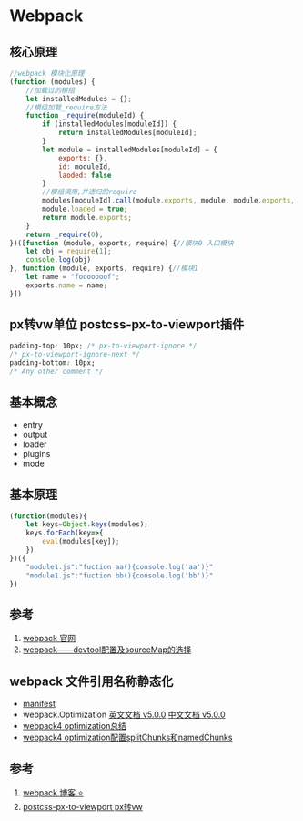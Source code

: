# Webpack
## 核心原理
```js
//webpack 模块化原理 
(function (modules) {
    //加载过的模组     
    let installedModules = {};
    //模组加载_require方法
    function _require(moduleId) {
        if (installedModules[moduleId]) {
            return installedModules[moduleId];
        }
        let module = installedModules[moduleId] = {
            exports: {},
            id: moduleId,
            laoded: false
        }
        //模组调用,并递归的require         
        modules[moduleId].call(module.exports, module, module.exports, _require);
        module.loaded = true;
        return module.exports;
    }
    return _require(0);
})([function (module, exports, require) {//模块0 入口模块
    let obj = require(1);
    console.log(obj)
}, function (module, exports, require) {//模块1
    let name = "fooooooof";
    exports.name = name;
}])
```

## px转vw单位 postcss-px-to-viewport插件
```css
padding-top: 10px; /* px-to-viewport-ignore */
/* px-to-viewport-ignore-next */
padding-bottom: 10px;
/* Any other comment */
```
## 基本概念
- entry
- output
- loader
- plugins
- mode
## 基本原理
```js
(function(modules){
    let keys=Object.keys(modules);
    keys.forEach(key=>{
        eval(modules[key]);
    })
})({
    "module1.js":"fuction aa(){console.log('aa')}"
    "module1.js":"fuction bb(){console.log('bb')}"
})
```
## 参考
1. [webpack 官网](https://www.webpackjs.com/concepts/)
2. [webpack——devtool配置及sourceMap的选择](https://blog.csdn.net/zwkkkk1/article/details/88758726)


## webpack 文件引用名称静态化
- [manifest](https://www.webpackjs.com/concepts/manifest/)
- webpack.Optimization [英文文档 v5.0.0](https://webpack.js.org/configuration/optimization/#root) [中文文档 v5.0.0](https://webpack.docschina.org/configuration/optimization/#optimizationnamedchunks)
- [webpack4 optimization总结](https://segmentfault.com/a/1190000017066322)
- [webpack4 optimization配置splitChunks和namedChunks](https://juejin.im/post/5dcbad5df265da4cf4070741)

## 参考
1. [webpack 博客 :star: ](https://survivejs.com/webpack/optimizing/separating-manifest/)
2. [postcss-px-to-viewport px转vw](https://github.com/evrone/postcss-px-to-viewport/blob/HEAD/README_CN.md)

